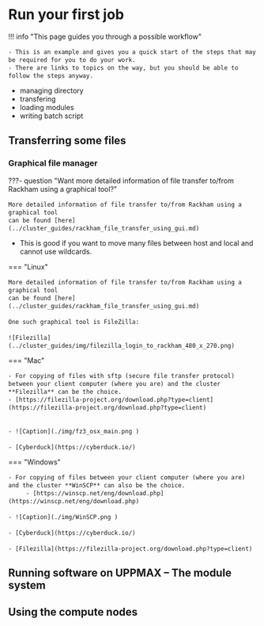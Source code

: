 # Run your first job

!!! info "This page guides you through a possible workflow"

    - This is an example and gives you a quick start of the steps that may be required for you to do your work.
    - There are links to topics on the way, but you should be able to follow the steps anyway.

- managing directory
- transfering
- loading modules
- writing batch script


## Transferring some files
### Graphical file manager

???- question "Want more detailed information of file transfer to/from Rackham using a graphical tool?"

    More detailed information of file transfer to/from Rackham using a graphical tool
    can be found [here](../cluster_guides/rackham_file_transfer_using_gui.md)

- This is good if you want to move many files between host and local and cannot use wildcards.

=== "Linux"

    More detailed information of file transfer to/from Rackham using a graphical tool
    can be found [here](../cluster_guides/rackham_file_transfer_using_gui.md)

    One such graphical tool is FileZilla:

    ![Filezilla](../cluster_guides/img/filezilla_login_to_rackham_480_x_270.png)

=== "Mac"

    - For copying of files with sftp (secure file transfer protocol) between your client computer (where you are) and the cluster **Filezilla** can be the choice.
    - [https://filezilla-project.org/download.php?type=client](https://filezilla-project.org/download.php?type=client)
 

    - ![Caption](./img/fz3_osx_main.png )

    - [Cyberduck](https://cyberduck.io/)

=== "Windows"

    - For copying of files between your client computer (where you are) and the cluster **WinSCP** can also be the choice.
         - [https://winscp.net/eng/download.php](https://winscp.net/eng/download.php) 

    - ![Caption](./img/WinSCP.png )
    
    - [Cyberduck](https://cyberduck.io/)

    - [Filezilla](https://filezilla-project.org/download.php?type=client)

## Running software on UPPMAX – The module system



## Using the compute nodes

